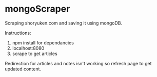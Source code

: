 # mongoScraper
Scraping shoryuken.com and saving it using mongoDB.

Instructions:
1) npm install for dependancies
2) localhost:8080
3) scrape to get articles

Redirection for articles and notes isn't working so refresh page to get updated content.
